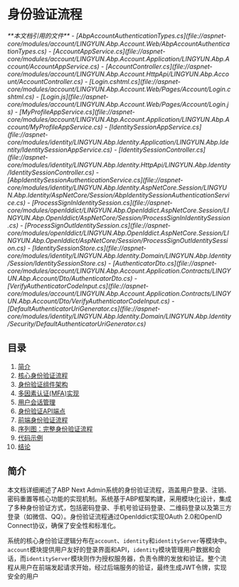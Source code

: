 
# 身份验证流程

<cite>
**本文档引用的文件**  
- [AbpAccountAuthenticationTypes.cs](file://aspnet-core/modules/account/LINGYUN.Abp.Account.Web/AbpAccountAuthenticationTypes.cs)
- [AccountAppService.cs](file://aspnet-core/modules/account/LINGYUN.Abp.Account.Application/LINGYUN.Abp.Account/AccountAppService.cs)
- [AccountController.cs](file://aspnet-core/modules/account/LINGYUN.Abp.Account.HttpApi/LINGYUN.Abp.Account/AccountController.cs)
- [Login.cshtml.cs](file://aspnet-core/modules/account/LINGYUN.Abp.Account.Web/Pages/Account/Login.cshtml.cs)
- [Login.js](file://aspnet-core/modules/account/LINGYUN.Abp.Account.Web/Pages/Account/Login.js)
- [MyProfileAppService.cs](file://aspnet-core/modules/account/LINGYUN.Abp.Account.Application/LINGYUN.Abp.Account/MyProfileAppService.cs)
- [IdentitySessionAppService.cs](file://aspnet-core/modules/identity/LINGYUN.Abp.Identity.Application/LINGYUN.Abp.Identity/IdentitySessionAppService.cs)
- [IdentitySessionController.cs](file://aspnet-core/modules/identity/LINGYUN.Abp.Identity.HttpApi/LINGYUN.Abp.Identity/IdentitySessionController.cs)
- [AbpIdentitySessionAuthenticationService.cs](file://aspnet-core/modules/identity/LINGYUN.Abp.Identity.AspNetCore.Session/LINGYUN.Abp.Identity/AspNetCore/Session/AbpIdentitySessionAuthenticationService.cs)
- [ProcessSignInIdentitySession.cs](file://aspnet-core/modules/openIddict/LINGYUN.Abp.OpenIddict.AspNetCore.Session/LINGYUN.Abp.OpenIddict/AspNetCore/Session/ProcessSignInIdentitySession.cs)
- [ProcessSignOutIdentitySession.cs](file://aspnet-core/modules/openIddict/LINGYUN.Abp.OpenIddict.AspNetCore.Session/LINGYUN.Abp.OpenIddict/AspNetCore/Session/ProcessSignOutIdentitySession.cs)
- [IdentitySessionStore.cs](file://aspnet-core/modules/identity/LINGYUN.Abp.Identity.Domain/LINGYUN.Abp.Identity/Session/IdentitySessionStore.cs)
- [AuthenticatorDto.cs](file://aspnet-core/modules/account/LINGYUN.Abp.Account.Application.Contracts/LINGYUN.Abp.Account/Dto/AuthenticatorDto.cs)
- [VerifyAuthenticatorCodeInput.cs](file://aspnet-core/modules/account/LINGYUN.Abp.Account.Application.Contracts/LINGYUN.Abp.Account/Dto/VerifyAuthenticatorCodeInput.cs)
- [DefaultAuthenticatorUriGenerator.cs](file://aspnet-core/modules/identity/LINGYUN.Abp.Identity.Domain/LINGYUN.Abp.Identity/Security/DefaultAuthenticatorUriGenerator.cs)
</cite>

## 目录
1. [简介](#简介)
2. [核心身份验证流程](#核心身份验证流程)
3. [身份验证组件架构](#身份验证组件架构)
4. [多因素认证(MFA)实现](#多因素认证mfa实现)
5. [用户会话管理](#用户会话管理)
6. [身份验证API端点](#身份验证api端点)
7. [前端身份验证流程](#前端身份验证流程)
8. [序列图：完整身份验证流程](#序列图完整身份验证流程)
9. [代码示例](#代码示例)
10. [结论](#结论)

## 简介

本文档详细阐述了ABP Next Admin系统的身份验证流程，涵盖用户登录、注销、密码重置等核心功能的实现机制。系统基于ABP框架构建，采用模块化设计，集成了多种身份验证方式，包括密码登录、手机号验证码登录、二维码登录以及第三方登录（如微信、QQ）。身份验证流程通过OpenIddict实现OAuth 2.0和OpenID Connect协议，确保了安全性和标准化。

系统的核心身份验证逻辑分布在`account`、`identity`和`identityServer`等模块中。`account`模块提供用户友好的登录界面和API，`identity`模块管理用户数据和会话，而`identityServer`模块则作为授权服务器，负责令牌的发放和验证。整个流程从用户在前端发起请求开始，经过后端服务的验证，最终生成JWT令牌，实现安全的用户